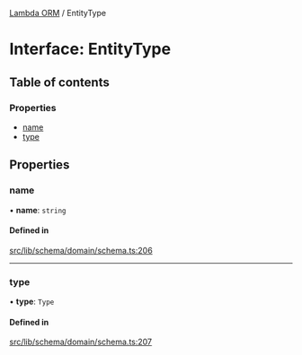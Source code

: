 [Lambda ORM](../README.md) / EntityType

# Interface: EntityType

## Table of contents

### Properties

- [name](EntityType.md#name)
- [type](EntityType.md#type)

## Properties

### name

• **name**: `string`

#### Defined in

[src/lib/schema/domain/schema.ts:206](https://github.com/lambda-orm/lambdaorm-base/blob/241a856/src/lib/schema/domain/schema.ts#L206)

___

### type

• **type**: `Type`

#### Defined in

[src/lib/schema/domain/schema.ts:207](https://github.com/lambda-orm/lambdaorm-base/blob/241a856/src/lib/schema/domain/schema.ts#L207)
